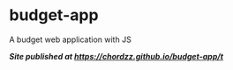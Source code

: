 # budget-app
A budget web application with JS

***Site published at https://chordzz.github.io/budget-app/t***

